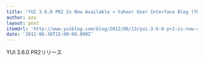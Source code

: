 ```yaml
---
title: 'YUI 3.6.0 PR2 Is Now Available » Yahoo! User Interface Blog (YUIBlog)'
author: azu
layout: post
itemUrl: 'http://www.yuiblog.com/blog/2012/06/13/yui-3-6-0-pr2-is-now-available/'
date: '2012-06-30T15:00:00.000Z'
---
```

YUI 3.6.0 PR2リリース
